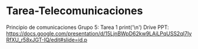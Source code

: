 # Tarea-Telecomunicaciones

Principio de comunicaciones Grupo 5: Tarea 1
print('\n')
Drive PPT: https://docs.google.com/presentation/d/15LjnBWpD62kw9LAiLPqUSS2qI7IyRfXU_r58xJGT-IQ/edit#slide=id.p
